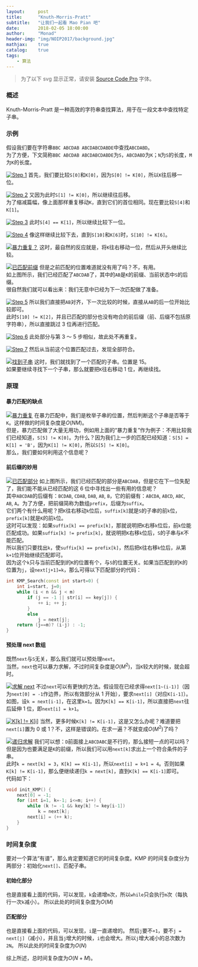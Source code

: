 ```yaml
---
layout:     post
title:      "Knuth-Morris-Pratt"
subtitle:   "让我们一起看 Mao Pian 吧"
date:       2018-02-05 18:00:00
author:     "Monad"
header-img: "img/NOIP2017/background.jpg"
mathjax:    true
catalog:    true
tags:
    - 算法
---
```


> 为了以下 svg 显示正常，请安装 [Source Code Pro](https://github.com/adobe-fonts/source-code-pro/archive/2.030R-ro/1.050R-it.zip) 字体。

### 概述
Knuth-Morris-Pratt 是一种高效的字符串查找算法，用于在一段文本中查找特定子串。

### 示例

假设我们要在字符串`BBC ABCDAB ABCDABCDABDE`中查找`ABCDABD`。  
为了方便，下文简称`BBC ABCDAB ABCDABCDABDE`为`S`，`ABCDABD`为`K`；`N`为`S`的长度，`M`为`K`的长度。

[![Step 1](/img/post/KMP/Step_1.svg)](/img/post/KMP/Step_1.svg)
首先，我们要比较`S[0]`和`K[0]`，因为`S[0] != K[0]`，所以`K`往后移一位。

[![Step 2](/img/post/KMP/Step_2.svg)](/img/post/KMP/Step_2.svg)
又因为此时`S[1] != K[0]`，所以继续往后移。  
为了缩减篇幅，像上面那样重复移动`K`，直到它们的首位相同。现在要比较`S[4]`和`K[1]`。

[![Step 3](/img/post/KMP/Step_3.svg)](/img/post/KMP/Step_3.svg)
此时`S[4] == K[1]`，所以继续比较下一位。

[![Step 4](/img/post/KMP/Step_4.svg)](/img/post/KMP/Step_4.svg)
像这样继续比较下去，直到`S[10]`和`K[6]`时，`S[10] != K[6]`。

[![暴力重复？](/img/post/KMP/WrongRepeat.svg)](/img/post/KMP/WrongRepeat.svg)
这时，最自然的反应就是，将`K`往右移动一位，然后从开头继续比较。

[![已匹配前缀](/img/post/KMP/Prefix.svg)](/img/post/KMP/Prefix.svg)
但是之前匹配的位置难道就没有用了吗？不，有用。  
如上图所示，我们已经匹配了`ABCDAB`了，其中的`AB`是`K`的前缀、当前状态中`S`的后缀。  
很自然我们就可以看出来：我们无意中已经为下一次匹配做了准备。

[![Step 5](/img/post/KMP/Step_5.svg)](/img/post/KMP/Step_5.svg)
所以我们直接把`AB`对齐，下一次比较的时候，直接从`AB`的后一位开始比较即可。  
此时`S[10] != K[2]`，并且已匹配的部分也没有吻合的前后缀（前、后缀不包括原字符串），所以直接跳过 3 位再进行匹配。

[![Step 6](/img/post/KMP/Step_6.svg)](/img/post/KMP/Step_6.svg)
此处部分与第 3 ～ 5 步相似，故此处不再重复。

[![Step 7](/img/post/KMP/Step_7.svg)](/img/post/KMP/Step_7.svg)
然后从当前这个位置匹配过去，发现全部符合。

[![找到子串](/img/post/KMP/Found.svg)](/img/post/KMP/Found.svg)
这时，我们就找到了一个匹配的子串。位置是 15。  
如果要继续寻找下一个子串，那么就要把`K`往右移动 1 位，再继续找。

### 原理

#### 暴力匹配的缺点
[![暴力重复](/img/post/KMP/WrongRepeat.svg)](/img/post/KMP/WrongRepeat.svg)
在暴力匹配中，我们是枚举子串的位置，然后判断这个子串是否等于`K`。这样做的时间复杂度是$O(NM)$。  
但是，暴力匹配做了大量无用功，例如用上面的“暴力重复”作为例子：不用比较我们已经知道，`S[5] != K[0]`。为什么？因为我们上一步的匹配已经知道：`S[5] = K[1] = 'B'`，因为`K[1] != K[0]`，所以`S[5] != K[0]`。  
那么，我们要如何利用这个信息呢？

#### 前后缀的妙用
[![已匹配部分](/img/post/KMP/Prefix.svg)](/img/post/KMP/Prefix.svg)
如上图所示，我们已经匹配的部分是`ABCDAB`，但是它在下一位失配了，我们能不能从已经匹配的这 6 位中寻找出一些有用的信息呢？  
其中`ABCDAB`的后缀有：`BCDAB`, `CDAB`, `DAB`, `AB`, `B`，它的前缀有：`ABCDA`, `ABCD`, `ABC`, `AB`, `A`。为了方便，把前缀简称为数组`prefix`，后缀为`suffix`。  
它们两个有什么用呢？把`K`往右移动`k`位后，`suffix[k]`就是`S`的子串的前`k`位，`prefix[k]`就是`K`的前`k`位。  
这时可以发现：如果`suffix[k] == prefix[k]`，那就说明把`K`右移`k`位后，前`k`位能匹配成功。如果`suffix[k] != prefix[k]`，就说明把`K`右移`k`位后，`S`的子串与`K`不能匹配。  
所以我们只要找出`k`，使`suffix[k] == prefix[k]`，然后把`K`往右移`k`位后，从第`k+1`位开始继续匹配即可。  
因为这个`k`只与当前匹配到的`K`的位置有个，与`S`的位置无关。如果当匹配到的`K`的位置为`j`，设`next[j+1]=k`，那么可得以下匹配部分的代码：  
``` c++
int KMP_Search(const int start=0) {
    int i=start, j=0;
    while (i < n && j < m)
        if (j == -1 || str[i] == key[j]) {
            ++ i; ++ j;
        }
        else
            j = next[j];
    return (j==m)? (i-j) : -1;
}
```

#### 预处理 next 数组
既然`next`与`S`无关，那么我们就可以预处理`next`。  
当然，`next`也可以暴力求解，不过时间复杂度是$O(M^2)$，当`K`较大的时候，就会超时。

[![求解 next](/img/post/KMP/Next_1.svg)](/img/post/KMP/Next_1.svg)
不过`next`可以有更快的方法。假设现在已经求得`next[1~(i-1)]`（因为`next[0] = -1`作边界，所以有效部分从 1 开始），要求`next[i]`（对应`K[i-1]`）。  
如图，设`k = next[i-1]`，在这里`k=1`。因为`K[k] == K[i-1]`，所以直接把`next`往后延伸 1 位，即`next[i] = k+1`。

[![K[k] != K[i]](/img/post/KMP/Next_2.svg)](/img/post/KMP/Next_2.svg)
当然，更多时候`K[k] != K[i-1]`，这是又怎么办呢？难道要把`next[i]`置为 0 或 1？不，这样是错误的。在求一遍？不就变成$O(M^2)$了吗？

[![递归求解](/img/post/KMP/Next_3.svg)](/img/post/KMP/Next_3.svg)
我们可以想：`D`前面接上`ABCDABC`是不行的，那么接短一点的可以吗？但是因为也要满足是`K`的前缀，所以我们可以用`next[k]`求出上一个符合条件的子串。  
此时`k = next[k] = 3`，`K[k] == K[i-1]`，所以`next[i] = k+1 = 4`。否则如果`K[k] != K[i-1]`，那么便继续递归`k = next[k]`，直到`K[k] == K[i-1]`即可。  
代码如下：  
``` c++
void init_KMP() {
	next[0] = -1;
	for (int i=1, k=-1; i<=m; i++) {
		while (k != -1 && key[k] != key[i-1])
			k = next[k];
		next[i] = (++ k);
	}
}
```

### 时间复杂度
要对一个算法“有谱”，那么肯定要知道它的时间复杂度。KMP 的时间复杂度分为两部分：初始化`next[]`、匹配子串。  

#### 初始化部分
也是直接看上面的代码，可以发现，`k`会递增`m`次，所以`while`只会执行`m`次（每执行一次`k`减小）。
所以此处的时间复杂度为$O(M)$

#### 匹配部分
也是直接看上面的代码，可以发现，`i`是一直递增的。
然后`j`要不`+1`，要不`j = next[j]`（减小），并且当`j`增大的时候，`i`也会增大。所以`j`增大减小的总次数为`2N`。
所以此处的时间复杂度为$O(N)$  

综上所述，总时间复杂度为$O(N+M)$。
